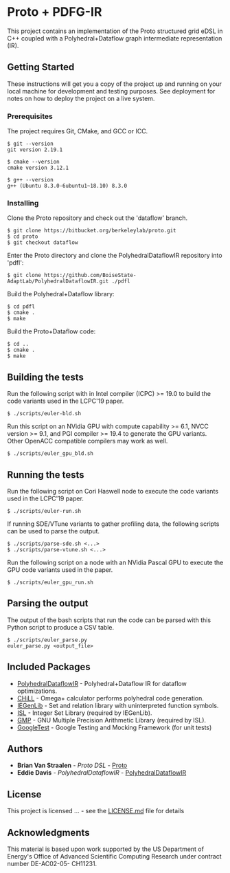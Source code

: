 # Proto + PDFG-IR

This project contains an implementation of the Proto structured grid eDSL in C++
coupled with a Polyhedral+Dataflow graph intermediate representation (IR).

## Getting Started

These instructions will get you a copy of the project up and running on your local machine for development and testing
purposes. See deployment for notes on how to deploy the project on a live system.

### Prerequisites

The project requires Git, CMake, and GCC or ICC.

```
$ git --version
git version 2.19.1

$ cmake --version
cmake version 3.12.1

$ g++ --version
g++ (Ubuntu 8.3.0-6ubuntu1~18.10) 8.3.0
```

### Installing

Clone the Proto repository and check out the 'dataflow' branch.

```
$ git clone https://bitbucket.org/berkeleylab/proto.git
$ cd proto
$ git checkout dataflow
```

Enter the Proto directory and clone the PolyhedralDataflowIR repository into 'pdfl':

```
$ git clone https://github.com/BoiseState-AdaptLab/PolyhedralDataflowIR.git ./pdfl
```

Build the Polyhedral+Dataflow library:

```
$ cd pdfl
$ cmake .
$ make
```

Build the Proto+Dataflow code:

```
$ cd ..
$ cmake .
$ make
```

## Building the tests

Run the following script with in Intel compiler (ICPC) >= 19.0 to build the code variants used in the LCPC'19 paper.

```
$ ./scripts/euler-bld.sh
```

Run this script on an NVidia GPU with compute capability >= 6.1, NVCC version >= 9.1, and PGI compiler >= 19.4 to generate the GPU variants. Other OpenACC compatible compilers may work as well.

```
$ ./scripts/euler_gpu_bld.sh
```

## Running the tests

Run the following script on Cori Haswell node to execute the code variants used in the LCPC'19 paper.

```
$ ./scripts/euler-run.sh
```

If running SDE/VTune variants to gather profiling data, the following scripts can be used to parse the output.

```
$ ./scripts/parse-sde.sh <...>
$ ./scripts/parse-vtune.sh <...>
```

Run the following script on a node with an NVidia Pascal GPU to execute the GPU code variants used in the paper.

```
$ ./scripts/euler_gpu_run.sh
```

## Parsing the output

The output of the bash scripts that run the code can be parsed with this Python script to produce a CSV table.

```
$ ./scripts/euler_parse.py
euler_parse.py <output_file>
```

## Included Packages

* [PolyhedralDataflowIR](https://github.com/BoiseState-AdaptLab/PolyhedralDataflowIR) - Polyhedral+Dataflow IR for dataflow optimizations.
* [CHiLL](https://github.com/CtopCsUtahEdu/chill-dev) - Omega+ calculator performs polyhedral code generation.
* [IEGenLib](https://github.com/CompOpt4Apps/IEGenLib) - Set and relation library with uninterpreted function symbols.
* [ISL](https://github.com/Meinersbur/isl) - Integer Set Library (required by IEGenLib).
* [GMP](https://gmplib.org) - GNU Multiple Precision Arithmetic Library (required by ISL).
* [GoogleTest](https://github.com/google/googletest) - Google Testing and Mocking Framework (for unit tests)

## Authors

* **Brian Van Straalen** - *Proto DSL* - [Proto](https://bitbucket.org/berkeleylab/proto.git)
* **Eddie Davis** - *PolyhedralDataflowIR* - [PolyhedralDataflowIR](https://github.com/BoiseState-AdaptLab/PolyhedralDataflowIR)

## License

This project is licensed ... - see the [LICENSE.md](LICENSE.md) file for details

## Acknowledgments

This material is based upon work supported by the US Department of Energy's Office of Advanced Scientific Computing Research under contract number DE-AC02-05- CH11231.
